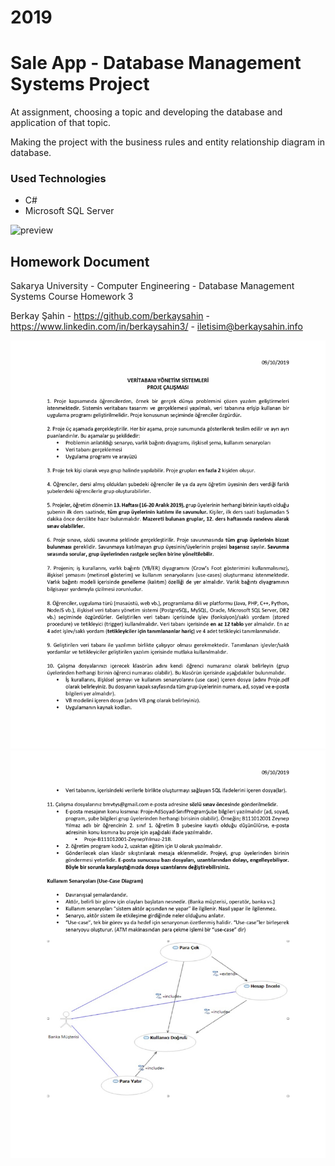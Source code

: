 # 2019
# Sale App - Database Management Systems Project

  At assignment, choosing a topic and developing the database and application of that topic.
  
  Making the project with the business rules and entity relationship diagram in database.

### Used Technologies
  
  - C#
  - Microsoft SQL Server

![preview](GithubReadmeDocs/App.gif)

## Homework Document

Sakarya University - Computer Engineering - Database Management Systems Course Homework 3

Berkay Şahin - https://github.com/berkaysahin - https://www.linkedin.com/in/berkaysahin3/ - iletisim@berkaysahin.info

![preview](GithubReadmeDocs/Homework3Document1.jpg)
![preview](GithubReadmeDocs/Homework3Document2.jpg)
